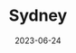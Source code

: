 ---
title: "Sydney"
cc-type: city
borders:
  - Pacific Ocean
country:
  - Australia
date: 2023-06-24
hashtag: sydney
state:
  - New South Wales
tags:
  - city
---